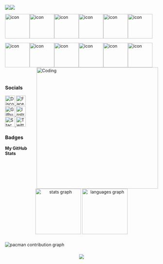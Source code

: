 <a href="https://www.github.com/momenmabdelfatah" target="_blank" rel="noreferrer"><img
src="https://img.shields.io/github/followers/momenmabdelfatah?logo=github&style=for-the-badge&color=0891b2&labelColor=1c1917" /></a><a href="https://www.x.com/mo2abdelfatah" target="_blank" rel="noreferrer"><img
src="https://img.shields.io/twitter/follow/mo2abdelfatah?logo=twitter&style=for-the-badge&color=0891b2&labelColor=1c1917"
/></a>

<p
<div style="display: flex; align-items: flex-start;"><img src="https://techstack-generator.vercel.app/csharp-icon.svg" alt="icon" width="81" height="81" /><img src="https://techstack-generator.vercel.app/cpp-icon.svg" alt="icon" width="81" height="81" /><img src="https://techstack-generator.vercel.app/js-icon.svg" alt="icon" width="81" height="81" /><img src="https://techstack-generator.vercel.app/ts-icon.svg" alt="icon" width="81" height="81" /><img src="https://techstack-generator.vercel.app/rescript-icon.svg" alt="icon" width="81" height="81" /><img src="https://techstack-generator.vercel.app/react-icon.svg" alt="icon" width="81" height="81" /></div><div style="display: flex; align-items: flex-start;"><img src="https://techstack-generator.vercel.app/python-icon.svg" alt="icon" width="81" height="81" /><img src="https://techstack-generator.vercel.app/github-icon.svg" alt="icon" width="81" height="81" /><img src="https://techstack-generator.vercel.app/mysql-icon.svg" alt="icon" width="81" height="81" /><img src="https://techstack-generator.vercel.app/raspberrypi-icon.svg" alt="icon" width="81" height="81" /><img src="https://techstack-generator.vercel.app/java-icon.svg" alt="icon" width="81" height="81" /><img src="https://techstack-generator.vercel.app/docker-icon.svg" alt="icon" width="81" height="81" /></div>



<img align="right" alt="Coding" width="400" src="https://user-images.githubusercontent.com/74038190/229223263-cf2e4b07-2615-4f87-9c38-e37600f8381a.gif">
<br><br>
 
<!-- - 🔭 I’m currently working on **My own company(web Maker)** 

- 🌱 I’m currently learning **Devops**

- 👨‍💻 All of my projects are available at [404](404)

- 💬 Ask me about **React.js and Next.js, Node.js and Express**
:
- 📫 How to reach me [Contact me](https://tgtgygyuossef@gmail.com)

- 📄 Check out my articles [my experiences](https://www.linkedin.com/in/yuossef-ahmed/)-->

### Socials

<p align="left"> <a href="https://discord.com/users/.beka" target="_blank" rel="noreferrer"> <picture> <source media="(prefers-color-scheme: dark)" srcset="https://raw.githubusercontent.com/danielcranney/readme-generator/main/public/icons/socials/discord-dark.svg" /> <source media="(prefers-color-scheme: light)" srcset="https://raw.githubusercontent.com/danielcranney/readme-generator/main/public/icons/socials/discord.svg" /> <img src="https://raw.githubusercontent.com/danielcranney/readme-generator/main/public/icons/socials/discord.svg" width="32" height="32" alt="Discord" title="Discord" /> </picture> </a> <a href="https://www.facebook.com/momen" target="_blank" rel="noreferrer"> <picture> <source media="(prefers-color-scheme: dark)" srcset="https://raw.githubusercontent.com/danielcranney/readme-generator/main/public/icons/socials/facebook-dark.svg" /> <source media="(prefers-color-scheme: light)" srcset="https://raw.githubusercontent.com/danielcranney/readme-generator/main/public/icons/socials/facebook.svg" /> <img src="https://raw.githubusercontent.com/danielcranney/readme-generator/main/public/icons/socials/facebook.svg" width="32" height="32" alt="Facebook" title="Facebook" /> </picture> </a> <a href="https://www.github.com/momenmabdelfatah" target="_blank" rel="noreferrer"> <picture> <source media="(prefers-color-scheme: dark)" srcset="https://raw.githubusercontent.com/danielcranney/readme-generator/main/public/icons/socials/github-dark.svg" /> <source media="(prefers-color-scheme: light)" srcset="https://raw.githubusercontent.com/danielcranney/readme-generator/main/public/icons/socials/github.svg" /> <img src="https://raw.githubusercontent.com/danielcranney/readme-generator/main/public/icons/socials/github.svg" width="32" height="32" alt="Github" title="Github" /> </picture> </a> <a href="http://www.instagram.com/momen" target="_blank" rel="noreferrer"> <picture> <source media="(prefers-color-scheme: dark)" srcset="https://raw.githubusercontent.com/danielcranney/readme-generator/main/public/icons/socials/instagram-dark.svg" /> <source media="(prefers-color-scheme: light)" srcset="https://raw.githubusercontent.com/danielcranney/readme-generator/main/public/icons/socials/instagram.svg" /> <img src="https://raw.githubusercontent.com/danielcranney/readme-generator/main/public/icons/socials/instagram.svg" width="32" height="32" alt="Instragram" title="Instragram" /> </picture> </a> <a href="https://www.stackoverflow.com/users/momen" target="_blank" rel="noreferrer"> <picture> <source media="(prefers-color-scheme: dark)" srcset="https://raw.githubusercontent.com/danielcranney/readme-generator/main/public/icons/socials/stackoverflow-dark.svg" /> <source media="(prefers-color-scheme: light)" srcset="https://raw.githubusercontent.com/danielcranney/readme-generator/main/public/icons/socials/stackoverflow.svg" /> <img src="https://raw.githubusercontent.com/danielcranney/readme-generator/main/public/icons/socials/stackoverflow.svg" width="32" height="32" alt="Stack Overflow" title="Stack Overflow" /> </picture> </a> <a href="https://www.x.com/mo2abdelfatah" target="_blank" rel="noreferrer"> <picture> <source media="(prefers-color-scheme: dark)" srcset="https://raw.githubusercontent.com/danielcranney/readme-generator/main/public/icons/socials/twitter-dark.svg" /> <source media="(prefers-color-scheme: light)" srcset="https://raw.githubusercontent.com/danielcranney/readme-generator/main/public/icons/socials/twitter.svg" /> <img src="https://raw.githubusercontent.com/danielcranney/readme-generator/main/public/icons/socials/twitter.svg" width="32" height="32" alt="Twitter" title="Twitter" /> </picture> </a></p>

### Badges

<b>My GitHub Stats</b>

<div align="center">
  <img src="https://github-readme-stats.vercel.app/api?username=momenmabdelfatah&hide_title=false&hide_rank=false&show_icons=true&include_all_commits=true&count_private=true&disable_animations=false&theme=dracula&locale=en&hide_border=false&order=1" height="150" alt="stats graph"  />
  <img src="https://github-readme-stats.vercel.app/api/top-langs?username=momenmabdelfatah&locale=en&hide_title=false&layout=compact&card_width=320&langs_count=5&theme=dracula&hide_border=false&order=2" height="150" alt="languages graph"  />
</div>

###

<picture>
  <source media="(prefers-color-scheme: dark)" srcset="https://raw.githubusercontent.com/momenmabdelfatah/momenmabdelfatah/output/pacman-contribution-graph-dark.svg">
  <source media="(prefers-color-scheme: light)" srcset="https://raw.githubusercontent.com/momenmabdelfatah/momenmabdelfatah/output/pacman-contribution-graph.svg">
  <img alt="pacman contribution graph" src="https://raw.githubusercontent.com/momenmabdelfatah/momenmabdelfatah/output/pacman-contribution-graph.svg">
</picture>

###

<div align="center">
  <img src="https://profile-counter.glitch.me/momenmabdelfatah/count.svg?"  />
</div>

###
